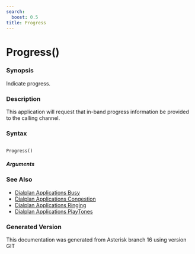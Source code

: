```yaml
---
search:
  boost: 0.5
title: Progress
---
```


# Progress()

### Synopsis

Indicate progress.

### Description

This application will request that in-band progress information be provided to the calling channel.<br>


### Syntax


```

Progress()
```
##### Arguments

### See Also

* [Dialplan Applications Busy](/Asterisk_16_Documentation/API_Documentation/Dialplan_Applications/Busy)
* [Dialplan Applications Congestion](/Asterisk_16_Documentation/API_Documentation/Dialplan_Applications/Congestion)
* [Dialplan Applications Ringing](/Asterisk_16_Documentation/API_Documentation/Dialplan_Applications/Ringing)
* [Dialplan Applications PlayTones](/Asterisk_16_Documentation/API_Documentation/Dialplan_Applications/PlayTones)


### Generated Version

This documentation was generated from Asterisk branch 16 using version GIT 